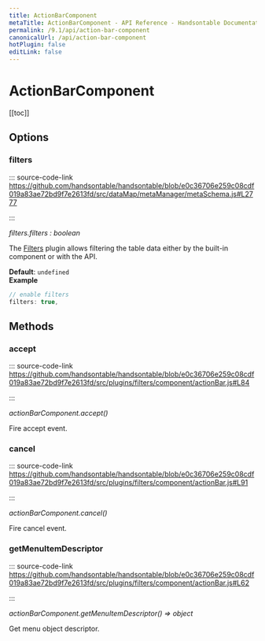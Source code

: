 ```yaml
---
title: ActionBarComponent
metaTitle: ActionBarComponent - API Reference - Handsontable Documentation
permalink: /9.1/api/action-bar-component
canonicalUrl: /api/action-bar-component
hotPlugin: false
editLink: false
---
```


# ActionBarComponent

[[toc]]
## Options

### filters
  
::: source-code-link https://github.com/handsontable/handsontable/blob/e0c36706e259c08cdf019a83ae72bd9f7e2613fd/src/dataMap/metaManager/metaSchema.js#L2777

:::

_filters.filters : boolean_

The [Filters](#filters) plugin allows filtering the table data either by the built-in component or with the API.

**Default**: <code>undefined</code>  
**Example**  
```js
// enable filters
filters: true,
```

## Methods

### accept
  
::: source-code-link https://github.com/handsontable/handsontable/blob/e0c36706e259c08cdf019a83ae72bd9f7e2613fd/src/plugins/filters/component/actionBar.js#L84

:::

_actionBarComponent.accept()_

Fire accept event.



### cancel
  
::: source-code-link https://github.com/handsontable/handsontable/blob/e0c36706e259c08cdf019a83ae72bd9f7e2613fd/src/plugins/filters/component/actionBar.js#L91

:::

_actionBarComponent.cancel()_

Fire cancel event.



### getMenuItemDescriptor
  
::: source-code-link https://github.com/handsontable/handsontable/blob/e0c36706e259c08cdf019a83ae72bd9f7e2613fd/src/plugins/filters/component/actionBar.js#L62

:::

_actionBarComponent.getMenuItemDescriptor() ⇒ object_

Get menu object descriptor.


